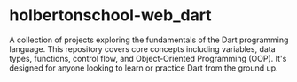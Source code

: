 # holbertonschool-web_dart
A collection of projects exploring the fundamentals of the Dart programming language. This repository covers core concepts including variables, data types, functions, control flow, and Object-Oriented Programming (OOP). It's designed for anyone looking to learn or practice Dart from the ground up.
